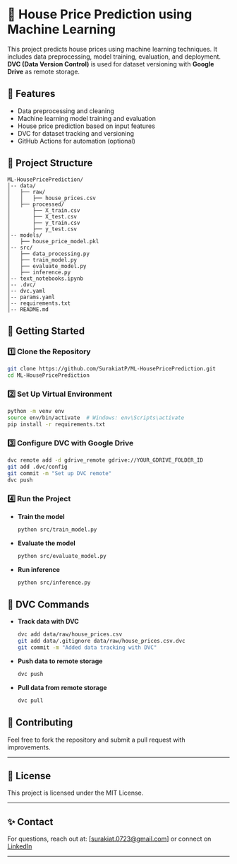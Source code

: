 # 🏡 House Price Prediction using Machine Learning

This project predicts house prices using machine learning techniques. It includes data preprocessing, model training, evaluation, and deployment. **DVC (Data Version Control)** is used for dataset versioning with **Google Drive** as remote storage.

## 🚀 Features
- Data preprocessing and cleaning
- Machine learning model training and evaluation
- House price prediction based on input features
- DVC for dataset tracking and versioning
- GitHub Actions for automation (optional)

## 📂 Project Structure
```
ML-HousePricePrediction/
│-- data/
│   ├── raw/                  
│   │   ├── house_prices.csv
│   ├── processed/            
│       ├── X_train.csv
│       ├── X_test.csv
│       ├── y_train.csv
│       ├── y_test.csv
│-- models/                   
│   ├── house_price_model.pkl
│-- src/                      
│   ├── data_processing.py
│   ├── train_model.py
│   ├── evaluate_model.py
│   ├── inference.py
│-- text_notebooks.ipynb 
│-- .dvc/                     
│-- dvc.yaml                  
│-- params.yaml               
│-- requirements.txt          
│-- README.md                 
```

## 📌 Getting Started
### 1️⃣ Clone the Repository
```bash
git clone https://github.com/SurakiatP/ML-HousePricePrediction.git
cd ML-HousePricePrediction
```

### 2️⃣ Set Up Virtual Environment
```bash
python -m venv env
source env/bin/activate  # Windows: env\Scripts\activate
pip install -r requirements.txt
```

### 3️⃣ Configure DVC with Google Drive
```bash
dvc remote add -d gdrive_remote gdrive://YOUR_GDRIVE_FOLDER_ID
git add .dvc/config
git commit -m "Set up DVC remote"
dvc push
```

### 4️⃣ Run the Project
- **Train the model**  
  ```bash
  python src/train_model.py
  ```
- **Evaluate the model**  
  ```bash
  python src/evaluate_model.py
  ```
- **Run inference**  
  ```bash
  python src/inference.py
  ```

## 📓 DVC Commands
- **Track data with DVC**  
  ```bash
  dvc add data/raw/house_prices.csv
  git add data/.gitignore data/raw/house_prices.csv.dvc
  git commit -m "Added data tracking with DVC"
  ```
- **Push data to remote storage**  
  ```bash
  dvc push
  ```
- **Pull data from remote storage**  
  ```bash
  dvc pull
  ```

## 🤝 Contributing
Feel free to fork the repository and submit a pull request with improvements.

---

## 📜 License
This project is licensed under the MIT License.

---

## ✨ Contact
For questions, reach out at: [surakiat.0723@gmail.com] or connect on [LinkedIn](https://www.linkedin.com/in/surakiat-kansa-ard-171942351/)

---

